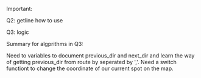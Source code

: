 Important:

Q2: getline how to use

Q3: logic

Summary for algprithms in Q3:

Need to variables to document previous_dir and next_dir and learn the way of getting previous_dir from route by seperated by ','. Need a switch functiont to change the coordinate of our current spot on the map.